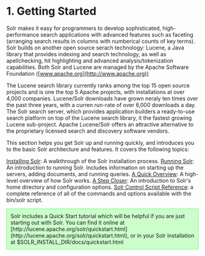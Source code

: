 # 1. Getting Started

Solr makes it easy for programmers to develop sophisticated, high-performance search applications with advanced features such as faceting (arranging search results in columns with numberical counts of key terms). Solr builds on another open source serach technology: Lucene, a Java library that provides indexing and search technology, as well as apellchecking, hit highlighting and advanced analysis/tokenization capabilities. Both Solr and Lucene are managed by the Apache Software Foundation ([www.apache.org](http://www.apache.org))

The Lucene search library currently ranks among the top 15 open source projects and is one the top 5 Apache projects, with installations at over 4,000 companies. Lucene/Solr downloads have grown neraly ten times over the past three years, with a curren run-rate of over 6,000 downloads a day. The Solr search server, which provides application builders a ready-to-use search platform on top of the Lucene search library, it the fastest growing Lucene sub-project. Apache Lucene/Solr offers an attractive alternative to the proprietary licensed search and discovery software vendors.

This section helps you get Solr up and running quickly, and introduces you to the basic Solr architecture and features. It covers the following topics:

[Installing Solr](): A walkthrough of the Solr installation process.
[Running Solr](): An introduction to running Solr. Includes information on starting up the servers, adding documents, and running queries.
[A Quick Overview](): A high-level overview of how Solr works.
[A Step Closer](): An introduction to Solr's home directory and configuration options.
[Solr Control Script Reference](): a complete reference of all of the commands and options available with the bin/solr script.

<div style="background:rgba(0,255,0,0.2);border:1px solid rgba(0,255,0,0.5);padding:10px;">Solr includes a Quick Start tutorial which will be helpful if you are just starting out with Solr. You can find it online at [http://lucene.apache.org/solr/quickstart.html](http://lucene.apache.org/solr/quickstart.html), or in your Solr installation at $SOLR_INSTALL_DIR/docs/quickstart.html</div>